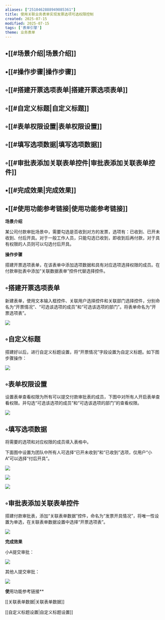 ```yaml
---
aliases: ["2510462888949085361"]
title: 使用关联业务表单实现发票选项可选权限控制
created: 2025-07-15
modified: 2025-07-15
tags: ['表单引擎']
theme: 业务表单
---
```


## •[[#场景介绍|场景介绍]]

## •[[#操作步骤|操作步骤]]

## ◦[[#搭建开票选项表单|搭建开票选项表单]]

## ◦[[#自定义标题|自定义标题]]

## ◦[[#表单权限设置|表单权限设置]]

## ◦[[#填写选项数据|填写选项数据]]

## ◦[[#审批表添加关联表单控件|审批表添加关联表单控件]]

## •[[#完成效果|完成效果]]

## •[[#使用功能参考链接|使用功能参考链接]]

**场景介绍**

某公司付款审批场景中，需要勾选是否收到对方的发票，选项有：已收到、已开未收到、付后开具。对于一般工作人员，只能勾选已收到，即收到后再付款，对于具有权限的人员则可以勾选付后开具。

**操作步骤**

搭建开票选项表单，在该表单中添加选项数据和具有对应选项选择权限的成员。在付款审批表中添加“关联数据表单”控件代替选择控件。

## ◦搭建开票选项表单

新建表单，使用文本输入框控件、关联用户选择控件和关联部门选择控件，分别命名为“开票情况”、“可选该选项的成员”和“可选该选项的部门”。将表单命名为“开票选项表”。

![](https://myhelpdoc.oss-cn-heyuan.aliyuncs.com/mdimages/59ffcbc458bbe8034a0c4014b6551016.jpg)

## ◦自定义标题

搭建好以后，进行自定义标题设置，将“开票情况”字段设置为自定义标题。如下图步骤操作：

![](https://myhelpdoc.oss-cn-heyuan.aliyuncs.com/mdimages/6661cfced77452c4a301e22dc41a2969.jpg)

## ◦表单权限设置

设置表单查看权限为所有可以提交付款审批表的成员，下图中对所有人开启表单查看权限。并勾选“可选该选项的成员”和“可选该选项的部门”的查看权限。

![](https://myhelpdoc.oss-cn-heyuan.aliyuncs.com/mdimages/cc7121d91c09820b6b7942b4146a6dd9.jpg)

## ◦填写选项数据

将需要的选项和对应权限的成员填入表格中。

下面图中设置为团队中所有人可选择“已开未收到”和“已收到”选项，仅用户“小A”可以选择“付后开具”。

![](https://myhelpdoc.oss-cn-heyuan.aliyuncs.com/mdimages/5a6d2e81a9804b1492125c0399d5dde7.jpg)

![](https://myhelpdoc.oss-cn-heyuan.aliyuncs.com/mdimages/f71689a688633c4d739d946dccf98605.jpg)

![](https://myhelpdoc.oss-cn-heyuan.aliyuncs.com/mdimages/e7635f0d1848f6c562073ccae6e8581f.jpg)

## ◦审批表添加关联表单控件

搭建付款审批表，添加“关联表单数据”控件，命名为“发票开具情况”，将唯一性设置为单选，在关联表单数据设置中选择“开票选项表”。

![](https://myhelpdoc.oss-cn-heyuan.aliyuncs.com/mdimages/551257ba3422bac45bd3fa0c668318f6.jpg)

**完成效果**

小A提交审批：

**![](https://myhelpdoc.oss-cn-heyuan.aliyuncs.com/mdimages/628c33449fef4f058ddabaedcccfaa11.jpg)**

其他人提交审批：

**![](https://myhelpdoc.oss-cn-heyuan.aliyuncs.com/mdimages/7739cd23087e218f750c76529dd4e7fb.jpg)**

**使**用功能参考链接**

[[关联表单数据|关联表单数据]]

[[自定义标题设置|自定义标题设置]]

